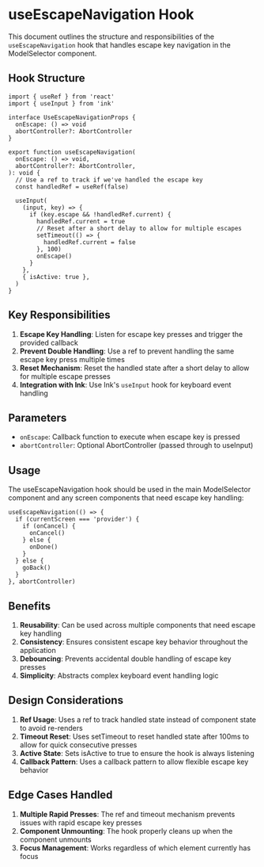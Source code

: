 # useEscapeNavigation Hook

This document outlines the structure and responsibilities of the `useEscapeNavigation` hook that handles escape key navigation in the ModelSelector component.

## Hook Structure

```tsx
import { useRef } from 'react'
import { useInput } from 'ink'

interface UseEscapeNavigationProps {
  onEscape: () => void
  abortController?: AbortController
}

export function useEscapeNavigation(
  onEscape: () => void,
  abortController?: AbortController,
): void {
  // Use a ref to track if we've handled the escape key
  const handledRef = useRef(false)

  useInput(
    (input, key) => {
      if (key.escape && !handledRef.current) {
        handledRef.current = true
        // Reset after a short delay to allow for multiple escapes
        setTimeout(() => {
          handledRef.current = false
        }, 100)
        onEscape()
      }
    },
    { isActive: true },
  )
}
```

## Key Responsibilities

1. **Escape Key Handling**: Listen for escape key presses and trigger the provided callback
2. **Prevent Double Handling**: Use a ref to prevent handling the same escape key press multiple times
3. **Reset Mechanism**: Reset the handled state after a short delay to allow for multiple escape presses
4. **Integration with Ink**: Use Ink's `useInput` hook for keyboard event handling

## Parameters

- `onEscape`: Callback function to execute when escape key is pressed
- `abortController`: Optional AbortController (passed through to useInput)

## Usage

The useEscapeNavigation hook should be used in the main ModelSelector component and any screen components that need escape key handling:

```tsx
useEscapeNavigation(() => {
  if (currentScreen === 'provider') {
    if (onCancel) {
      onCancel()
    } else {
      onDone()
    }
  } else {
    goBack()
  }
}, abortController)
```

## Benefits

1. **Reusability**: Can be used across multiple components that need escape key handling
2. **Consistency**: Ensures consistent escape key behavior throughout the application
3. **Debouncing**: Prevents accidental double handling of escape key presses
4. **Simplicity**: Abstracts complex keyboard event handling logic

## Design Considerations

1. **Ref Usage**: Uses a ref to track handled state instead of component state to avoid re-renders
2. **Timeout Reset**: Uses setTimeout to reset handled state after 100ms to allow for quick consecutive presses
3. **Active State**: Sets isActive to true to ensure the hook is always listening
4. **Callback Pattern**: Uses a callback pattern to allow flexible escape key behavior

## Edge Cases Handled

1. **Multiple Rapid Presses**: The ref and timeout mechanism prevents issues with rapid escape key presses
2. **Component Unmounting**: The hook properly cleans up when the component unmounts
3. **Focus Management**: Works regardless of which element currently has focus
